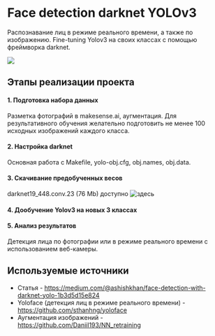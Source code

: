 # Face detection darknet YOLOv3

Распознавание лиц в режиме реального времени, а также по изображению. Fine-tuning Yolov3 на своих классах с помощью фреймворка darknet. 

![](https://github.com/Face_detection_darknet_Yolov3/yolo.jpeg)

## Этапы реализации проекта

#### 1. Подготовка набора данных  
Разметка фотографий в makesense.ai, аугментация. Для результативного обучения желательно подготовить не менее 100 исходных изображений каждого класса.
#### 2. Настройка darknet  
Основная работа с Makefile, yolo-obj.cfg, obj.names, obj.data.  
#### 3. Скачивание предобученных весов  
darknet19_448.conv.23 (76 Mb) доступно ![здесь](http://pjreddie.com/media/files/darknet19_448.conv.23)  
#### 4. Дообучение Yolov3 на новых 3 классах  
#### 5. Анализ результатов  
Детекция лица по фотографии или в режиме реального времени с использованием веб-камеры.

## Используемые источники

* Статья - https://medium.com/@ashishkhan/face-detection-with-darknet-yolo-1b3d5d15e824
* Yoloface (детекция лиц в режиме реального времени) - https://github.com/sthanhng/yoloface  
* Аугментация изображений - https://github.com/Daniil193/NN_retraining


